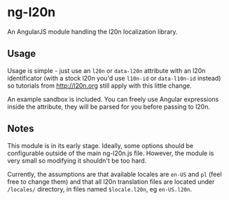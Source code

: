 ng-l20n
=======

An AngularJS module handling the l20n localization library.

Usage
-----

Usage is simple - just use an `l20n` or `data-l20n` attribute with an l20n identificator (with a stock l20n you'd
use `l10n-id` or `data-l10n-id` instead) so tutorials from http://l20n.org still apply with this little change.

An example sandbox is included. You can freely use Angular expressions inside the attribute, they will be parsed for
you before passing to l20n.

Notes
-----

This module is in its early stage. Ideally, some options should be configurable outside of the main ng-l20n.js file.
However, the module is very small so modifying it shouldn't be too hard.

Currently, the assumptions are that available locales are `en-US` and `pl` (feel free to change them) and that all
l20n translation files are located under `/locales/` directory, in files named `$locale.l20n`, eg `en-US.l20n`.
